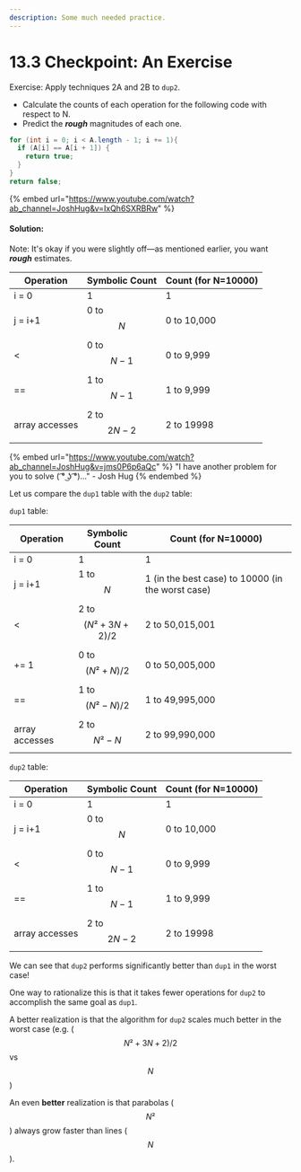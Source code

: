```yaml
---
description: Some much needed practice.
---
```


# 13.3 Checkpoint: An Exercise

Exercise: Apply techniques 2A and 2B to `dup2`.

* Calculate the counts of each operation for the following code with respect to N.
* Predict the _**rough**_ magnitudes of each one.

```java
for (int i = 0; i < A.length - 1; i += 1){
  if (A[i] == A[i + 1]) { 
    return true; 
  }
}
return false;
```

{% embed url="https://www.youtube.com/watch?ab_channel=JoshHug&v=IxQh6SXRBRw" %}

#### Solution:

Note: It's okay if you were slightly off—as mentioned earlier, you want _**rough**_ estimates.

| Operation      | Symbolic Count | Count (for N=10000) |
| -------------- | -------------- | ------------------- |
| i = 0          | 1              | 1                   |
| j = i+1        | 0 to $$N$$     | 0 to 10,000         |
| <              | 0 to $$N-1$$   | 0 to 9,999          |
| ==             | 1 to $$N-1$$   | 1 to 9,999          |
| array accesses | 2 to $$2N-2$$  | 2 to 19998          |

{% embed url="https://www.youtube.com/watch?ab_channel=JoshHug&v=jms0P6p6aQc" %}
"I have another problem for you to solve ( ͡° ͜ʖ ͡°)..." - Josh Hug
{% endembed %}

Let us compare the `dup1` table with the `dup2` table:

`dup1` table:

| Operation      | Symbolic Count           | Count (for N=10000)                               |
| -------------- | ------------------------ | ------------------------------------------------- |
| i = 0          | 1                        | 1                                                 |
| j = i+1        | 1 to $$N$$               | 1 (in the best case) to 10000 (in the worst case) |
| <              | 2 to $$(N² + 3N + 2)/2$$ | 2 to 50,015,001                                   |
| += 1           | 0 to $$(N² + N)/2$$      | 0 to 50,005,000                                   |
| ==             | 1 to $$(N² - N)/2$$      | 1 to 49,995,000                                   |
| array accesses | 2 to $$N²-N$$            | 2 to 99,990,000                                   |

`dup2` table:

| Operation      | Symbolic Count | Count (for N=10000) |
| -------------- | -------------- | ------------------- |
| i = 0          | 1              | 1                   |
| j = i+1        | 0 to $$N$$     | 0 to 10,000         |
| <              | 0 to $$N-1$$   | 0 to 9,999          |
| ==             | 1 to $$N-1$$   | 1 to 9,999          |
| array accesses | 2 to $$2N-2$$  | 2 to 19998          |

We can see that `dup2` performs significantly better than `dup1` in the worst case!&#x20;

One way to rationalize this is that it takes fewer operations for `dup2` to accomplish the same goal as `dup1`.&#x20;

A better realization is that the algorithm for `dup2` scales much better in the worst case (e.g. ($$N² + 3N + 2)/2$$ vs $$N$$)

An even **better** realization is that parabolas ($$N²$$) always grow faster than lines ($$N$$).

